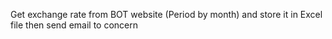 Get exchange rate from BOT website (Period by month) and store it in Excel file then send email to concern
